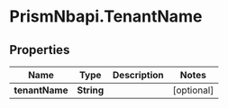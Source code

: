 # PrismNbapi.TenantName

## Properties
Name | Type | Description | Notes
------------ | ------------- | ------------- | -------------
**tenantName** | **String** |  | [optional] 


